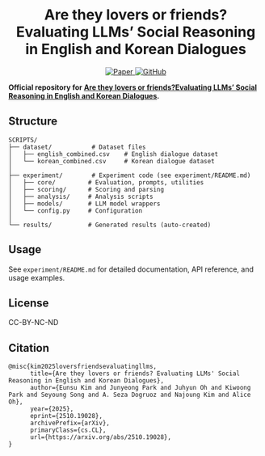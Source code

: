 <div align="center">
  <h1> Are they lovers or friends? Evaluating LLMs’ Social Reasoning in English and Korean Dialogues </h1>
  <p>
    <a href="https://arxiv.org/pdf/2510.19028">
      <img src="https://img.shields.io/badge/ArXiv-SCRIPTS-<COLOR>" alt="Paper">
    </a>
    <a href="https://github.com/rladmstn1714/SCRIPTS">
      <img src="https://img.shields.io/badge/GitHub-Code-blue" alt="GitHub">
    </a>
    <!-- <a href="https://huggingface.co/BenchHub">
      <img src="https://img.shields.io/badge/HuggingFace-Dataset&Demo-yellow" alt="Hugging Face">
    </a> -->
  </p>
</div>


**Official repository for [Are they lovers or friends?Evaluating LLMs’ Social Reasoning in English and Korean Dialogues](https://arxiv.org/pdf/2510.19028).**


## Structure

```
SCRIPTS/
├── dataset/           # Dataset files
│   ├── english_combined.csv    # English dialogue dataset
│   └── korean_combined.csv     # Korean dialogue dataset
│
├── experiment/        # Experiment code (see experiment/README.md)
│   ├── core/         # Evaluation, prompts, utilities
│   ├── scoring/      # Scoring and parsing
│   ├── analysis/     # Analysis scripts
│   ├── models/       # LLM model wrappers
│   └── config.py     # Configuration
│
└── results/          # Generated results (auto-created)
```

## Usage

See `experiment/README.md` for detailed documentation, API reference, and usage examples.


## License

CC-BY-NC-ND

## Citation
```
@misc{kim2025loversfriendsevaluatingllms,
      title={Are they lovers or friends? Evaluating LLMs' Social Reasoning in English and Korean Dialogues}, 
      author={Eunsu Kim and Junyeong Park and Juhyun Oh and Kiwoong Park and Seyoung Song and A. Seza Dogruoz and Najoung Kim and Alice Oh},
      year={2025},
      eprint={2510.19028},
      archivePrefix={arXiv},
      primaryClass={cs.CL},
      url={https://arxiv.org/abs/2510.19028}, 
}
```
